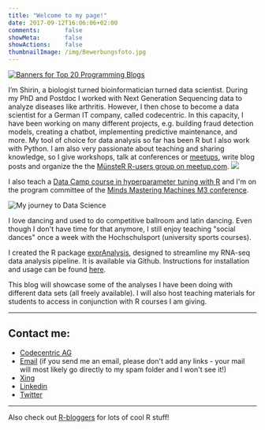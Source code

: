 ```yaml
---
title: "Welcome to my page!"
date: 2017-09-12T16:06:06+02:00
comments:       false
showMeta:       false
showActions:    false
thumbnailImage: /img/Bewerbungsfoto.jpg
---
```


<a href="https://promocode.com.ph/toplists/top-20-programming-blogs/" title="Banners for Top 20 Programming Blogs"><img src="https://promocode.com.ph/wp-content/uploads/2019/03/340x240-3.png" alt="Banners for Top 20 Programming Blogs"></a>

I’m Shirin, a biologist turned bioinformatician turned data scientist. During my PhD and Postdoc I worked with Next Generation Sequencing data to analyze diseases like arthritis. However, I then chose to become a data scientist for a German IT company, called codecentric. In this capacity, I have been working on many different projects, e.g. building fraud detection models, creating a chatbot, implementing predictive maintenance, and more. My tool of choice for data analysis so far has been R but I also work with Python. I am also very passionate about teaching and sharing knowledge, so I give workshops, talk at conferences or [meetups](https://youtu.be/81UqFUk5B9I), write blog posts and organize the the [MünsteR R-users group on meetup.com](https://shiring.github.io/r_users_group/2017/05/20/muenster_r_user_group).  ![](/img/Bewerbungsfoto_klein.jpg)

I also teach a [Data Camp course in hyperparameter tuning with R](https://www.datacamp.com/courses/hyperparameter-tuning-in-r) and I'm on the program committee of the [Minds Mastering Machines M3 conference](https://m3-konferenz.de/programmkomitee.php).

![My journey to Data Science](https://shiring.github.io/netlify_images/my_story_wml3zm.png)

I love dancing and used to do competitive ballroom and latin dancing. Even though I don't have time for that anymore, I still enjoy teaching "social dances" once a week with the Hochschulsport (university sports courses).

I created the R package [exprAnalysis](https://github.com/ShirinG/exprAnalysis), designed to streamline my RNA-seq data analysis pipeline. It is available via Github. Instructions for installation and usage can be found [here](https://shiring.github.io/rna-seq/microarray/2016/09/28/exprAnalysis).

This blog will showcase some of the analyses I have been doing with different data sets (all freely available). I will also host teaching materials for students to access in conjunction with R courses I am giving.

---

## Contact me:
- [Codecentric AG](https://www.codecentric.de/team/shirin-glander/)
- [Email](mailto:shirin.glander@gmail.com) (if you send me an email, please don't add any links - your mail will most likely go directly to my spam folder and I won't see it!)
- [Xing](http://www.xing.com/profile/Shirin_Glander)
- [Linkedin](http://de.linkedin.com/in/shirin-glander-01120881)
- [Twitter](http://twitter.com/ShirinGlander)

-----

Also check out [R-bloggers](http://www.R-bloggers.com) for lots of cool R stuff!

